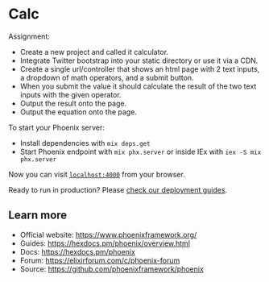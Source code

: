 # Calc

Assignment:
- Create a new project and called it calculator.
- Integrate Twitter bootstrap into your static directory or use it via a CDN.
- Create a single url/controller that shows an html page with 2 text inputs, a dropdown of math operators, and a submit button.
- When you submit the value it should calculate the result of the two text inputs with the given operator.
- Output the result onto the page.
- Output the equation onto the page.


To start your Phoenix server:

  * Install dependencies with `mix deps.get`
  * Start Phoenix endpoint with `mix phx.server` or inside IEx with `iex -S mix phx.server`

Now you can visit [`localhost:4000`](http://localhost:4000) from your browser.

Ready to run in production? Please [check our deployment guides](https://hexdocs.pm/phoenix/deployment.html).

## Learn more

  * Official website: https://www.phoenixframework.org/
  * Guides: https://hexdocs.pm/phoenix/overview.html
  * Docs: https://hexdocs.pm/phoenix
  * Forum: https://elixirforum.com/c/phoenix-forum
  * Source: https://github.com/phoenixframework/phoenix
